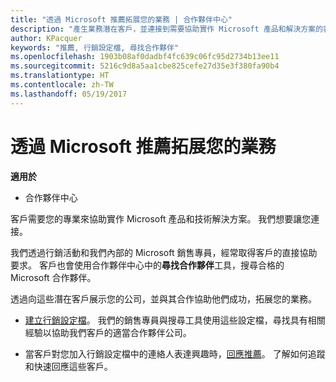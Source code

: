 ```yaml
---
title: "透過 Microsoft 推薦拓展您的業務 | 合作夥伴中心"
description: "產生業務潛在客戶，並連接到需要協助實作 Microsoft 產品和解決方案的客戶。"
author: KPacquer
keywords: "推薦, 行銷設定檔, 尋找合作夥伴"
ms.openlocfilehash: 1903b08af0dadbf4fc639c06fc95d2734b13ee11
ms.sourcegitcommit: 5216c9d8a5aa1cbe825cefe27d35e3f380fa90b4
ms.translationtype: HT
ms.contentlocale: zh-TW
ms.lasthandoff: 05/19/2017
---
```

# <a name="grow-your-business-with-referrals-from-microsoft"></a>透過 Microsoft 推薦拓展您的業務

**適用於**

-  合作夥伴中心

客戶需要您的專業來協助實作 Microsoft 產品和技術解決方案。 我們想要讓您連接。

我們透過行銷活動和我們內部的 Microsoft 銷售專員，經常取得客戶的直接協助要求。 客戶也會使用合作夥伴中心中的**尋找合作夥伴**工具，搜尋合格的 Microsoft 合作夥伴。 

透過向這些潛在客戶展示您的公司，並與其合作協助他們成功，拓展您的業務。

*  [建立行銷設定檔](create-a-marketing-profile.md)。 我們的銷售專員與搜尋工具使用這些設定檔，尋找具有相關經驗以協助我們客戶的適當合作夥伴公司。

*  當客戶對您加入行銷設定檔中的連絡人表達興趣時，[回應推薦](responding-to-referrals.md)。 了解如何追蹤和快速回應這些客戶。
